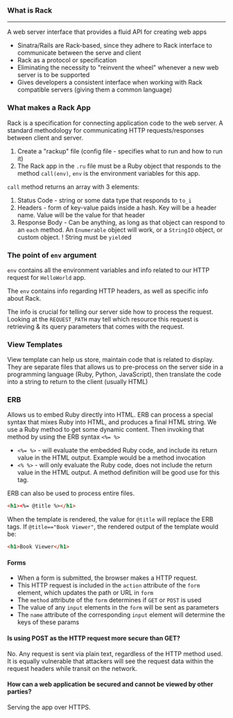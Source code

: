 ### What is Rack
_____________
A web server interface that provides a fluid API for creating web apps
- Sinatra/Rails are Rack-based, since they adhere to Rack interface to communicate between the serve and client
- Rack as a protocol or specification
- Eliminating the necessity to "reinvent the wheel" whenever a new web server is to be supported
- Gives developers a consistent interface when working with Rack compatible servers (giving them a common language)

### What makes a Rack App
Rack is a specification for connecting application code to the web server.
A standard methodology for communicating HTTP requests/responses between client and server.

1. Create a "rackup" file (config file - specifies what to run and how to run it)
2. The Rack app in the `.ru` file must be a Ruby object that responds to the method `call(env)`, `env` is the environment variables for this app.

`call` method returns an array with 3 elements:
1. Status Code - string or some data type that responds to `to_i`
2. Headers - form of key-value paids inside a hash. Key will be a header name. Value will be the value for that header
3. Response Body - Can be anything, as long as that object can respond to an `each` method. An `Enumerable` object will work, or a `StringIO` object, or custom object. ! String must be `yield`ed

### The point of `env` argument
`env` contains all the environment variables and info related to our HTTP request for `HelloWorld` app.

The `env` contains info regarding HTTP headers, as well as specific info about Rack.

The info is crucial for telling our server side how to process the request. Looking at the `REQUEST_PATH` may tell which resource this request is retrieving & its query parameters that comes with the request.

### View Templates
View template can help us store, maintain code that is related to display.
They are separate files that allows us to pre-process on the server side in a programming language (Ruby, Python, JavaScript), then translate the code into a string to return to the client (usually HTML)

### ERB
Allows us to embed Ruby directly into HTML.
ERB can process a special syntax that mixes Ruby into HTML, and produces a final HTML string.
We use a Ruby method to get some dynamic content. Then invoking that method by using the ERB syntax `<%= %>`
- `<%= %>` - will evaluate the embedded Ruby code, and include its return value in the HTML output. Example would be a method invocation
- `<% %>` - will only evaluate the Ruby code, does not include the return value in the HTML output. A method definition will be good use for this tag.

ERB can also be used to process entire files.

```html
<h1><%= @title %></h1>
```

When the template is rendered, the value for `@title` will replace the ERB tags. If `@title=="Book Viewer"`, the rendered output of the template would be:

```html
<h1>Book Viewer</h1>
```

#### Forms
- When a form is submitted, the browser makes a HTTP request.
- This HTTP request is included in the `action` attribute of the `form` element, which updates the path or URL in `form`
- The `method` attribute of the `form` determines if `GET` or `POST` is used
- The value of any `input` elements in the `form` will be sent as parameters
- The `name` attribute of the corresponding `input` element will determine the keys of these params

#### Is using POST as the HTTP request more secure than GET?
No. Any request is sent via plain text, regardless of the HTTP method used. It is equally vulnerable that attackers will see the request data within the request headers while transit on the network.

#### How can a web application be secured and cannot be viewed by other parties?
Serving the app over HTTPS.
